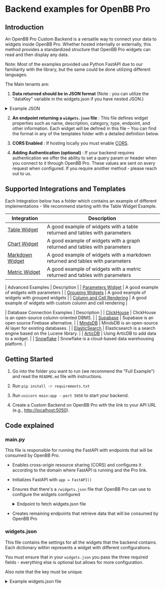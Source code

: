 # Backend examples for OpenBB Pro

## Introduction

An OpenBB Pro Custom Backend is a versatile way to connect your data to widgets inside OpenBB Pro. Whether hosted internally or externally, this method provides a standardized structure that OpenBB Pro widgets can read and then display any data.

Note: Most of the examples provided use Python FastAPI due to our familiarity with the library, but the same could be done utilizing different languages.

The Main tenants are:

1. **Data returned should be in JSON format** (Note : you can utilize the "dataKey" variable in the widgets.json if you have nested JSON.)

<details>
    <summary>Example JSON</summary>

    ```json
    [
      {
        "ticker": "AAPL",
        "name": "Apple Inc.",
        "price": 150.5,
        "marketCap": 2500000000,
        "change": 1.25
      },
      {
        "ticker": "GOOGL",
        "name": "Alphabet Inc.",
        "price": 2800.75,
        "marketCap": 1900000000,
        "change": -0.75
      },
      {
        "ticker": "MSFT",
        "name": "Microsoft Corporation",
        "price": 300.25,
        "marketCap": 220000000,
        "change": 0.98
      },
    ]
    ```

</details>

2. **An endpoint returning a ```widgets.json``` file** : This file defines widget properties such as name, description, category, type, endpoint, and other information. Each widget will be defined in this file – You can find the format in any of the templates folder with a detailed definition below.

3. **CORS Enabled** : If hosting locally you must enable [CORS](https://fastapi.tiangolo.com/tutorial/cors/).

4. **Adding Authentication (optional)** : If your backend requires authentication we offer the ability to set a query param or header when you connect to it through OpenBB Pro. These values are sent on every request when configured. If you require another method - please reach out to us.

## Supported Integrations and Templates

Each Integration below has a folder which contains an example of different implementations - We recommend starting with the Table Widget Example.

| Integration | Description |
| ----------- | ----------- |
| [Table Widget](/widget_examples/table_widget) | A good example of widgets with a table returned and tables with parameters |
| [Chart Widget](/widget_examples/chart_widget) | A good example of widgets with a graph returned and tables with parameters |
| [Markdown Widget](/widget_examples/markdown_widget) | A good example of widgets with a markdown returned and tables with parameters |
| [Metric Widget](/widget_examples/metric_widget) | A good example of widgets with a metric returned and tables with parameters |

| Advanced Examples | Description |
| [Parameters Widget](/advanced_examples/parameters_example) | A good example of widgets with parameters |
| [Grouping Widgets](/advanced_examples/grouping_widgets) | A good example of widgets with grouped widgets |
| [Column and Cell Rendering](/advanced_examples/column_and_cell_rendering) | A good example of widgets with custom column and cell rendering |

| Database Connection Examples | Description |
| [ClickHouse](/database_examples/clickhouse_python/README.md) | ClickHouse is an open-source column-oriented DBMS. |
| [Supabase](/database_examples/supabase_python/README.md) | Supabase is an open source Firebase alternative. |
| [MindsDB](/database_examples/mindsdb_python/README.md) | MindsDB is an open-source AI layer for existing databases. |
| [ElasticSearch](/database_examples/elasticsearch_python/README.md) | Elasticsearch is a search engine based on the Lucene library. |
| [ArticDB](/database_examples/articdb_python/README.md) | Using ArticDB to add data to a widget. |
| [Snowflake](/database_examples/snowflake_connector_python/README.md) | Snowflake is a cloud-based data warehousing platform. |


## Getting Started

1. Go into the folder you want to run (we recommend the "Full Example") and read the `README.md` file with instructions.

2. Run `pip install -r requirements.txt`

3. Run `uvicorn main:app --port 5050` to start your backend.

4. Create a Custom Backend on OpenBB Pro with the link to your API URL (e.g., <http://localhost:5050>).

## Code explained

### main.py

This file is responsible for running the FastAPI with endpoints that will be consumed by OpenBB Pro.

* Enables cross-origin resource sharing (CORS) and configures it according to the domain where FastAPI is running and the Pro link.

* Initializes FastAPI with `app = FastAPI()`

* Ensures that there's a `/widgets.json` file that OpenBB Pro can use to configure the widgets configured

  <details>
      <summary>Endpoint to fetch widgets.json file</summary>

  ```python
  @app.get("/widgets.json")
  def get_widgets():
      """Widgets configuration file for OpenBB Pro"""
      file_path = "widgets.json"
      with open(file_path, "r") as file:
          data = json.load(file)
      return JSONResponse(content=data)
  ```

  </details>

* Creates remaining endpoints that retrieve data that will be consumed by OpenBB Pro

### widgets.json

This file contains the settings for all the widgets that the backend contains. Each dictionary within represents a widget with different configurations.

You must ensure that in your `widgets.json` you pass the three required fields - everything else is optional but allows for more configuration.

Also note that the key must be unique.

  <details>
      <summary>Example widgets.json file</summary>

```jsonc
{
  "financial_data": { // must be unique in your widgets.json
    "name": "Financial data", // required - Name of the Widget
    "description": "Financial data from the backend", // required - Description of the Widget
    "endpoint": "financial_data", // required - What endpoint to hit from the main.py file
  }
}
```

For more examples on what you can pass and setting up your own backend - you can head to our documentation at <https://docs.openbb.co/pro>.

## Additional Configurations / Troubleshooting

### HTTPS

Some browsers (Safari) or applications (Excel on Mac) require HTTPS to be enabled to fetch data from an API.

To enable HTTPS in your local environment, follow these steps:

1. Install [mkcert](https://github.com/FiloSottile/mkcert).
2. cd into the backend you will be using, e.g. `cd snowflake_python`.
3. Run `mkcert localhost 127.0.0.1 ::1`. This will create `localhost+2.pem` and `localhost+2-key.pem` files in the current directory.
4. Run `uvicorn main:app --port 5050 --ssl-keyfile=localhost+2-key.pem --ssl-certfile=localhost+2.pem --reload` to start the server with HTTPS enabled.
